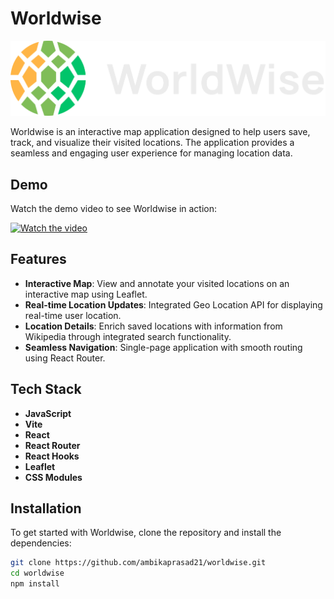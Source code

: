 # Worldwise

![Worldwise Logo](https://github.com/ambikaprasad21/worldwise/blob/master/public/logo.png)  <!-- Replace with your project's logo if you have one -->

Worldwise is an interactive map application designed to help users save, track, and visualize their visited locations. The application provides a seamless and engaging user experience for managing location data.

## Demo

Watch the demo video to see Worldwise in action:

[![Watch the video](https://img.youtube.com/vi/your-video-id/maxresdefault.jpg)](https://youtu.be/nSkT-2p50n0)

<!-- Replace 'your-video-id' with the actual ID from your YouTube video link -->

## Features

- **Interactive Map**: View and annotate your visited locations on an interactive map using Leaflet.
- **Real-time Location Updates**: Integrated Geo Location API for displaying real-time user location.
- **Location Details**: Enrich saved locations with information from Wikipedia through integrated search functionality.
- **Seamless Navigation**: Single-page application with smooth routing using React Router.

## Tech Stack

- **JavaScript**
- **Vite**
- **React**
- **React Router**
- **React Hooks**
- **Leaflet**
- **CSS Modules**

## Installation

To get started with Worldwise, clone the repository and install the dependencies:

```bash
git clone https://github.com/ambikaprasad21/worldwise.git
cd worldwise
npm install

